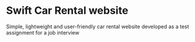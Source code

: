 # Swift Car Rental website

Simple, lightweight and user-friendly car rental website developed as a test assignment for a job interview
